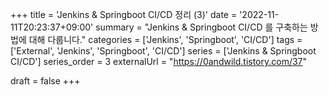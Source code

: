 +++
title = 'Jenkins & Springboot CI/CD 정리 (3)'
date = '2022-11-11T20:23:37+09:00'
summary = "Jenkins & Springboot CI/CD 를 구축하는 방법에 대해 다룹니다."
categories = ['Jenkins', 'Springboot', 'CI/CD']
tags = ['External', 'Jenkins', 'Springboot', 'CI/CD']
series = ['Jenkins & Springboot CI/CD']
series_order = 3
externalUrl = "https://0andwild.tistory.com/37"

draft = false
+++
